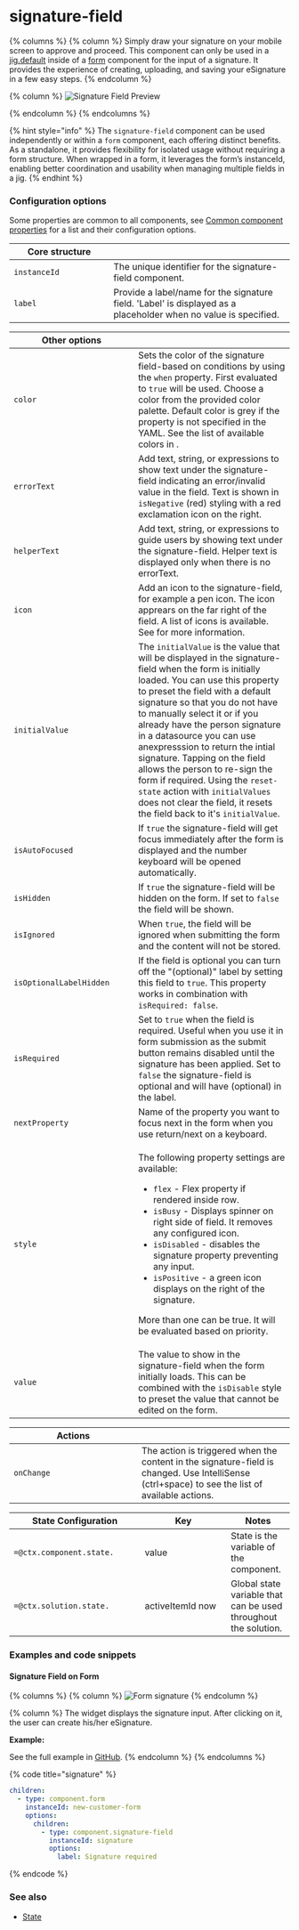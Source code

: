 # signature-field

{% columns %}
{% column %}
Simply draw your signature on your mobile screen to approve and proceed. This component can only be used in a [jig.default](<../../Jig Types/jig_default.md>) inside of a [form](../form.md) component for the input of a signature. It provides the experience of creating, uploading, and saving your eSignature in a few easy steps.
{% endcolumn %}

{% column %}
&#x20;![Signature Field Preview](https://archbee-image-uploads.s3.amazonaws.com/x7vdIDH6-ScTprfmi2XXX/xFXGhidiImIpwwIhQy4kU_signature.png)&#x20;


{% endcolumn %}
{% endcolumns %}

{% hint style="info" %}
The `signature-field` component can be used independently or within a `form` component, each offering distinct benefits. As a standalone, it provides flexibility for isolated usage without requiring a form structure. When wrapped in a form, it leverages the form’s instanceId, enabling better coordination and usability when managing multiple fields in a jig.&#x20;
{% endhint %}

### Configuration options

Some properties are common to all components, see [Common component properties](signature-field.md) for a list and their configuration options.

<table><thead><tr><th width="163.26171875">Core structure</th><th></th></tr></thead><tbody><tr><td><code>instanceId</code></td><td>The unique identifier for the signature-field component.</td></tr><tr><td><code>label</code></td><td>Provide a label/name for the signature field. 'Label' is displayed as a placeholder when no value is specified.</td></tr></tbody></table>

<table><thead><tr><th width="207.63671875">Other options</th><th></th></tr></thead><tbody><tr><td><code>color</code></td><td>Sets the color of the signature field-based on conditions by using the <code>when</code> property. First evaluated to <code>true</code> will be used. Choose a color from the provided color palette. Default color is grey if the property is not specified in the YAML. See the list of available colors in .</td></tr><tr><td><code>errorText</code></td><td>Add text, string, or expressions to show text under the signature-field indicating an error/invalid value in the field. Text is shown in <code>isNegative</code> (red) styling with a red exclamation icon on the right.</td></tr><tr><td><code>helperText</code></td><td>Add text, string, or expressions to guide users by showing text under the signature-field. Helper text is displayed only when there is no errorText.</td></tr><tr><td><code>icon</code></td><td>Add an icon to the signature-field, for example a pen icon. The icon apprears on the far right of the field. A list of icons is available. See for more information.</td></tr><tr><td><code>initialValue</code></td><td>The <code>initialValue</code> is the value that will be displayed in the signature-field when the form is initially loaded. You can use this property to preset the field with a default signature so that you do not have to manually select it or if you already have the person signature in a datasource you can use anexpresssion to return the intial signature. Tapping on the field allows the person to re-sign the form if required. Using the <code>reset-state</code> action with <code>initialValues</code> does not clear the field, it resets the field back to it's <code>initialValue</code>.</td></tr><tr><td><code>isAutoFocused</code></td><td>If <code>true</code> the signature-field will get focus immediately after the form is displayed and the number keyboard will be opened automatically.</td></tr><tr><td><code>isHidden</code></td><td>If <code>true</code> the signature-field will be hidden on the form. If set to <code>false</code> the field will be shown.</td></tr><tr><td><code>isIgnored</code></td><td>When <code>true</code>, the field will be ignored when submitting the form and the content will not be stored.</td></tr><tr><td><code>isOptionalLabelHidden</code></td><td>If the field is optional you can turn off the "(optional)" label by setting this field to <code>true</code>. This property works in combination with <code>isRequired: false</code>.</td></tr><tr><td><code>isRequired</code></td><td>Set to <code>true</code> when the field is required. Useful when you use it in form submission as the submit button remains disabled until the signature has been applied. Set to <code>false</code> the signature-field is optional and will have (optional) in the label.</td></tr><tr><td><code>nextProperty</code></td><td>Name of the property you want to focus next in the form when you use return/next on a keyboard.</td></tr><tr><td><code>style</code></td><td><p>The following property settings are available:</p><ul><li><code>flex</code> - Flex property if rendered inside row.</li><li><code>isBusy</code> - Displays spinner on right side of field. It removes any configured icon.</li><li><code>isDisabled</code> - disables the signature property preventing any input.</li><li><code>isPositive</code> - a green icon displays on the right of the signature.</li></ul><p>More than one can be true. It will be evaluated based on priority.</p></td></tr><tr><td><code>value</code></td><td>The value to show in the signature-field when the form initially loads. This can be combined with the <code>isDisable</code> style to preset the value that cannot be edited on the form.</td></tr></tbody></table>

<table><thead><tr><th width="213.6875">Actions</th><th></th></tr></thead><tbody><tr><td><code>onChange</code></td><td>The action is triggered when the content in the signature-field is changed. Use IntelliSense (ctrl+space) to see the list of available actions.</td></tr></tbody></table>

<table><thead><tr><th width="219.45703125">State Configuration</th><th width="138.8125">Key</th><th>Notes</th></tr></thead><tbody><tr><td><code>=@ctx.component.state.</code></td><td>value</td><td>State is the variable of the component.</td></tr><tr><td><code>=@ctx.solution.state.</code></td><td>activeItemId now</td><td>Global state variable that can be used throughout the solution.</td></tr></tbody></table>

### Examples and code snippets

#### Signature Field on Form

{% columns %}
{% column %}
&#x20;![Form signature](https://archbee-image-uploads.s3.amazonaws.com/x7vdIDH6-ScTprfmi2XXX/tCKu2RtpBmPBLyNyCEbL1_ofk8slzh8-djfwqstadycsignature-field.png)&#x20;
{% endcolumn %}

{% column %}
The widget displays the signature input. After clicking on it, the user can create his/her eSignature.

**Example:**

See the full example in [GitHub](signature-field.md).&#x20;
{% endcolumn %}
{% endcolumns %}

{% code title="signature" %}
```yaml
children:
  - type: component.form
    instanceId: new-customer-form
    options:
      children:
        - type: component.signature-field
          instanceId: signature
          options:
            label: Signature required
```
{% endcode %}

### See also

* [State](https://docs.jigx.com/state)
